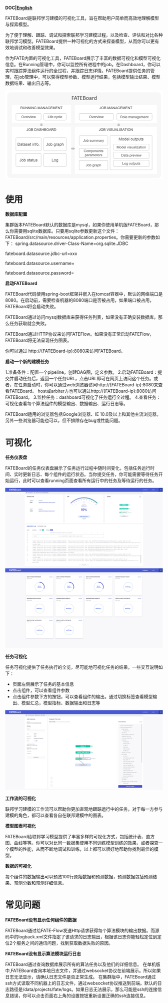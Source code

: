 **DOC|[English](./README.md)**

FATEBoard是联邦学习建模的可视化工具，旨在帮助用户简单而高效地理解模型与探索模型。

为了便于理解、跟踪、调试和探索联邦学习建模过程，以及检查、评估和对比各种联邦学习模型。FATEBoard提供一种可视化的方式来探查模型，从而你可以更有效地调试和改善模型效果。

作为FATE内置的可视化工具，FATEBoard展示了丰富的数据可视化和模型可视化信息。在Running管理中，你可以监控所有进程中的job。在Dashboard，你可以实时跟踪算法组件运行的全过程，并跟踪日志详情。FATEBoard提供任务的管理，在job管理中，可以获得模型参数、模型运行结果，包括模型输出结果、模型数据结果、输出日志等。

 <div style="text-align:center", align=center>
<img src="./images/FATEBoard.png" />
</div>

# **使用** #

**数据库配置**

集群版本FATEBoard默认的数据库是mysql，如果你使用单机版FATEBoard，那么你需要用sqlite数据库。只要用sqlite参数更新这个文件：FATEBoard/src/main/resources/application.properties。你需要更新的参数如下：
spring.datasource.driver-Class-Name=org.sqlite.JDBC 

fateboard.datasource.jdbc-url=xxx 

fateboard.datasource.username= 

fateboard.datasource.password=


**启动FATEBoard** 

FATEBoard代码使用spring-boot框架并嵌入在tomcat容器中，默认的网络端口是8080。在启动前，需要检查机器的8080端口是否被占用，如果端口被占用，FATEBoard将会启动失败。

FATEBoard通过访问mysql数据库来获得任务列表，如果没有正确安装数据库，那么任务获取就会失败。 

FATEBoard通过HTTP协议来访问FATEFlow。如果没有正常启动FATEFlow，FATEBoard将无法呈现任务图表。

你可以通过 http://{FATEBoard-ip}:8080来访问FATEBoard。

**启动一个新的建模任务** 

1.准备条件：配置一个pipeline，创建DAG图，定义参数。
2.启动FATEBoard：提交并启动任务后，返回一个任务URL，点击URL即可在网页上访问这个任务。或者，在任务启动时，你可以通过web浏览器访问http://{FATEBoard-ip}:8080来查看FATEBoard。
host或arbiter方也可以通过http://{FATEBoard-ip}:8080访问FATEBoard。
3.监控任务：dashboard可视化了任务运行全过程。
4.查看任务：可视化查看每个算法组件的模型输出、数据输出、运行日志等。

FATEBoard适用的浏览器包括Google浏览器、IE 10.0及以上和其他主流浏览器。另外一些浏览器可能也可以，但不排除存在bug或性能问题。

# **可视化** #

**任务仪表盘** 

FATEBoard的任务仪表盘展示了任务运行过程中随时间变化，包括任务运行时间、实时更新日志、每个组件的运行状态。当你提交任务，你可能需要等待任务开始运行，此时可以查看running页面查看所有运行中的任务及等待运行的任务。

<div style="text-align:center", align=center>
<img src="./images/dashboard.png" />
</div>
<div style="text-align:center", align=center>
<img src="./images/Running.png" />
</div>

**任务可视化**

任务可视化提供了任务执行的全览，尽可能地可视化任务的结果。一些交互说明如下：

- 页面左侧展示了任务的基本信息
- 点击组件，可以查看组件参数
- 点击组件参数下方的按钮，可以查看组件的输出。通过切换标签查看模型输出、模型汇总，模型指标、数据输出和日志等

<div style="text-align:center", align=center>
<img src="./images/jobDetail.png" />
</div>

**工作流的可视化**

联邦学习建模的工作流可以帮助你更加直观地跟踪运行中的任务，对于每一方参与建模的角色，都可以查看各自在联邦建模中的图表。 

**模型图表可视化**

FATEBoard给联邦学习模型提供了丰富多样的可视化方式，包括统计表、直方图、曲线等等。你可以对比同一数据集使用不同训练模型训练的效果，或者探查一个模型的性能，从而不断地调试和训练，以上都可以很好地帮助你找到最佳的模型。

**数据的可视化**

每个组件的数据输出可以预览100行原始数据和预测数据，预测数据包括预测结果、预测分数和预测详细信息。

# **常见问题** #

**FATEBoard没有显示任何组件的数据** 

FATEBoard通过给FATE-Flow发送Http请求获得每个算法模块的输出数据。而源码中的logback.xml文件指定了该请求的日志输出，根据该日志你能轻松定位到定位2个服务之间的通讯问题，找到获取数据失败的原因。

**FATEBoard没有显示算法模块运行日志**

FATEBoard通过查询数据库展示所有的算法任务以及他们的详细信息。
在单机版中,FATEBoard查询本地日志文件，并通过websocket协议在前端展示。所以如果日志无法显示，请确认日志文件是否正常生成。
在集群版中，FATEBoard通过ssh方式读取不同机器上的日志文件，通过websocket协议推送到前端。默认的日志路径是/data/projects/fate/logs。如果日志无法展示，那么可能是ssh的连接信息错误，你可以点击页面右上角的设置按钮重新设置正确的ssh连接信息。
